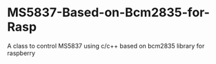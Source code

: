# MS5837-Based-on-Bcm2835-for-Rasp
A class to control MS5837 using c/c++ based on bcm2835 library for raspberry
